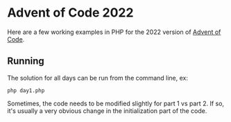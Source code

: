 # Advent of Code 2022

Here are a few working examples in PHP for the 2022 version of [Advent of Code](http://adventofcode.com/2022).

## Running
The solution for all days can be run from the command line, ex:

	php day1.php

Sometimes, the code needs to be modified slightly for part 1 vs part 2.
If so, it's usually a very obvious change in the initialization part of the code.
